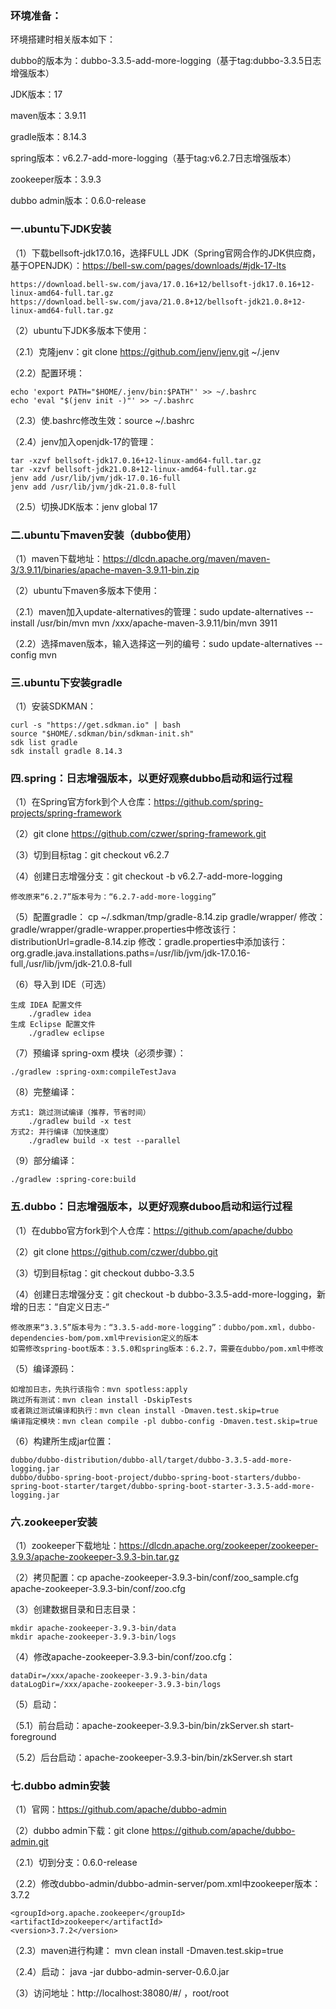 ### 环境准备：

环境搭建时相关版本如下：

dubbo的版本为：dubbo-3.3.5-add-more-logging（基于tag:dubbo-3.3.5日志增强版本）

JDK版本：17

maven版本：3.9.11

gradle版本：8.14.3

spring版本：v6.2.7-add-more-logging（基于tag:v6.2.7日志增强版本）

zookeeper版本：3.9.3

dubbo admin版本：0.6.0-release

### 一.ubuntu下JDK安装

（1）下载bellsoft-jdk17.0.16，选择FULL JDK（Spring官网合作的JDK供应商，基于OPENJDK）：https://bell-sw.com/pages/downloads/#jdk-17-lts

    https://download.bell-sw.com/java/17.0.16+12/bellsoft-jdk17.0.16+12-linux-amd64-full.tar.gz
    https://download.bell-sw.com/java/21.0.8+12/bellsoft-jdk21.0.8+12-linux-amd64-full.tar.gz

（2）ubuntu下JDK多版本下使用：

（2.1）克隆jenv：git clone https://github.com/jenv/jenv.git ~/.jenv

（2.2）配置环境：

    echo 'export PATH="$HOME/.jenv/bin:$PATH"' >> ~/.bashrc
    echo 'eval "$(jenv init -)"' >> ~/.bashrc

（2.3）使.bashrc修改生效：source ~/.bashrc

（2.4）jenv加入openjdk-17的管理：

    tar -xzvf bellsoft-jdk17.0.16+12-linux-amd64-full.tar.gz
    tar -xzvf bellsoft-jdk21.0.8+12-linux-amd64-full.tar.gz
    jenv add /usr/lib/jvm/jdk-17.0.16-full
    jenv add /usr/lib/jvm/jdk-21.0.8-full

（2.5）切换JDK版本：jenv global 17


### 二.ubuntu下maven安装（dubbo使用）

（1）maven下载地址：https://dlcdn.apache.org/maven/maven-3/3.9.11/binaries/apache-maven-3.9.11-bin.zip

（2）ubuntu下maven多版本下使用：

（2.1）maven加入update-alternatives的管理：sudo update-alternatives --install /usr/bin/mvn mvn /xxx/apache-maven-3.9.11/bin/mvn 3911

（2.2）选择maven版本，输入选择这一列的编号：sudo update-alternatives --config mvn

### 三.ubuntu下安装gradle

（1）安装SDKMAN：
    
    curl -s "https://get.sdkman.io" | bash
    source "$HOME/.sdkman/bin/sdkman-init.sh"
    sdk list gradle
    sdk install gradle 8.14.3

### 四.spring：日志增强版本，以更好观察dubbo启动和运行过程

（1）在Spring官方fork到个人仓库：https://github.com/spring-projects/spring-framework

（2）git clone https://github.com/czwer/spring-framework.git

（3）切到目标tag：git checkout v6.2.7

（4）创建日志增强分支：git checkout -b v6.2.7-add-more-logging

    修改原来“6.2.7”版本号为：“6.2.7-add-more-logging”

（5）配置gradle：
    cp ~/.sdkman/tmp/gradle-8.14.zip gradle/wrapper/
    修改：gradle/wrapper/gradle-wrapper.properties中修改该行：distributionUrl=gradle-8.14.zip
    修改：gradle.properties中添加该行：org.gradle.java.installations.paths=/usr/lib/jvm/jdk-17.0.16-full,/usr/lib/jvm/jdk-21.0.8-full

（6）导入到 IDE（可选）

    生成 IDEA 配置文件
        ./gradlew idea
    生成 Eclipse 配置文件
        ./gradlew eclipse

（7）预编译 spring-oxm 模块（必须步骤）：

    ./gradlew :spring-oxm:compileTestJava

（8）完整编译：
    
    方式1: 跳过测试编译（推荐，节省时间）
        ./gradlew build -x test
    方式2: 并行编译（加快速度）
        ./gradlew build -x test --parallel

（9）部分编译：

    ./gradlew :spring-core:build

### 五.dubbo：日志增强版本，以更好观察duboo启动和运行过程

（1）在dubbo官方fork到个人仓库：https://github.com/apache/dubbo

（2）git clone https://github.com/czwer/dubbo.git

（3）切到目标tag：git checkout dubbo-3.3.5

（4）创建日志增强分支：git checkout -b dubbo-3.3.5-add-more-logging，新增的日志：“自定义日志-“

    修改原来“3.3.5”版本号为：“3.3.5-add-more-logging”：dubbo/pom.xml，dubbo-dependencies-bom/pom.xml中revision定义的版本
    如需修改spring-boot版本：3.5.0和spring版本：6.2.7，需要在dubbo/pom.xml中修改

（5）编译源码：

    如增加日志，先执行该指令：mvn spotless:apply
    跳过所有测试：mvn clean install -DskipTests
    或者跳过测试编译和执行：mvn clean install -Dmaven.test.skip=true
    编译指定模块：mvn clean compile -pl dubbo-config -Dmaven.test.skip=true

（6）构建所生成jar位置：
    
    dubbo/dubbo-distribution/dubbo-all/target/dubbo-3.3.5-add-more-logging.jar
    dubbo/dubbo-spring-boot-project/dubbo-spring-boot-starters/dubbo-spring-boot-starter/target/dubbo-spring-boot-starter-3.3.5-add-more-logging.jar
    
### 六.zookeeper安装

（1）zookeeper下载地址：https://dlcdn.apache.org/zookeeper/zookeeper-3.9.3/apache-zookeeper-3.9.3-bin.tar.gz

（2）拷贝配置：cp apache-zookeeper-3.9.3-bin/conf/zoo_sample.cfg apache-zookeeper-3.9.3-bin/conf/zoo.cfg

（3）创建数据目录和日志目录：

    mkdir apache-zookeeper-3.9.3-bin/data
    mkdir apache-zookeeper-3.9.3-bin/logs
（4）修改apache-zookeeper-3.9.3-bin/conf/zoo.cfg：

    dataDir=/xxx/apache-zookeeper-3.9.3-bin/data
    dataLogDir=/xxx/apache-zookeeper-3.9.3-bin/logs
（5）启动：

（5.1）前台启动：apache-zookeeper-3.9.3-bin/bin/zkServer.sh start-foreground

（5.2）后台启动：apache-zookeeper-3.9.3-bin/bin/zkServer.sh start

### 七.dubbo admin安装

（1）官网：https://github.com/apache/dubbo-admin

（2）dubbo admin下载：git clone https://github.com/apache/dubbo-admin.git

（2.1）切到分支：0.6.0-release

（2.2）修改dubbo-admin/dubbo-admin-server/pom.xml中zookeeper版本：3.7.2

    <groupId>org.apache.zookeeper</groupId>
    <artifactId>zookeeper</artifactId>
    <version>3.7.2</version>
（2.3）maven进行构建： mvn clean install -Dmaven.test.skip=true

（2.4）启动： java -jar dubbo-admin-server-0.6.0.jar

（3）访问地址：http://localhost:38080/#/ ，root/root

